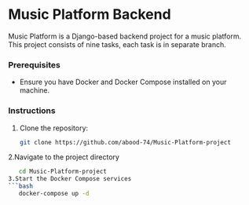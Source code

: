 # Music Platform Backend

Music Platform  is a Django-based backend project for a music platform. This project consists of nine tasks, each task is in separate branch.

### Prerequisites
- Ensure you have Docker and Docker Compose installed on your machine.

### Instructions
1. Clone the repository:
   ```bash
   git clone https://github.com/abood-74/Music-Platform-project

2.Navigate to the project directory
```bash
   cd Music-Platform-project
3.Start the Docker Compose services
```bash
   docker-compose up -d

